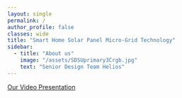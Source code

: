```yaml
---
layout: single
permalink: /
author_profile: false
classes: wide
title: "Smart Home Solar Panel Micro-Grid Technology"
sidebar:
  - title: "About us"
    image: "/assets/SDSUprimary3Crgb.jpg"
    text: "Senior Design Team Helios"
---
```



[Our Video Presentation](https://google.com)




